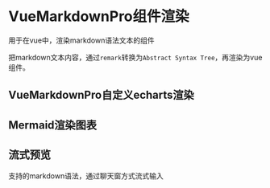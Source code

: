 # VueMarkdownPro组件渲染

用于在vue中，渲染markdown语法文本的组件

把markdown文本内容，通过`remark`转换为`Abstract Syntax Tree`，再渲染为vue组件。

## VueMarkdownPro自定义echarts渲染

<sx-code src="./demos/Echarts.vue" showCode="./demos/echarts.md,./demos/EchartsTest.vue" ></sx-code>

## Mermaid渲染图表

<sx-code src="./demos/Mermaid.vue" showCode="./demos/mermaid.md" ></sx-code>

## 流式预览

支持的markdown语法，通过聊天窗方式流式输入

<sx-code src="./demos/Stream.vue" showCode="./demos/base.md" ></sx-code>
